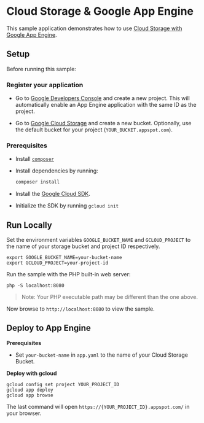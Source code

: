 # Cloud Storage & Google App Engine

This sample application demonstrates how to use [Cloud Storage with Google App Engine](https://cloud.google.com/appengine/docs/flexible/php/using-cloud-storage).

## Setup

Before running this sample:

### Register your application

- Go to
  [Google Developers Console](https://console.developers.google.com/project)
  and create a new project. This will automatically enable an App
  Engine application with the same ID as the project.

- Go to
  [Google Cloud Storage](https://console.cloud.google.com/storage/browser)
  and create a new bucket. Optionally, use the default bucket for your project
  (`YOUR_BUCKET.appspot.com`).

### Prerequisites

- Install [`composer`](https://getcomposer.org)
- Install dependencies by running:

    ```sh
    composer install
    ```

- Install the [Google Cloud SDK](https://developers.google.com/cloud/sdk/).
- Initialize the SDK by running `gcloud init`

## Run Locally

Set the environment variables `GOOGLE_BUCKET_NAME` and `GCLOUD_PROJECT` to the name of your storage bucket and project ID respectively.

```
export GOOGLE_BUCKET_NAME=your-bucket-name
export GCLOUD_PROJECT=your-project-id
```

Run the sample with the PHP built-in web server:

```
php -S localhost:8080
```

> Note: Your PHP executable path may be different than the one above.

Now browse to `http://localhost:8080` to view the sample.

## Deploy to App Engine

**Prerequisites**

- Set `your-bucket-name` in `app.yaml` to the name of your Cloud Storage Bucket.

**Deploy with gcloud**

```
gcloud config set project YOUR_PROJECT_ID
gcloud app deploy
gcloud app browse
```

The last command will open `https://{YOUR_PROJECT_ID}.appspot.com/`
in your browser.
